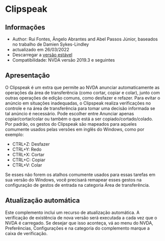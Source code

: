 # Clipspeak


## Informações
* Author: Rui Fontes, Ângelo Abrantes and Abel Passos Júnior, baseados no trabalho de Damien Sykes-Lindley	
* actualizado em 26/03/2022
* Descarregar a [versão estável][1]
* Compatibilidade: NVDA versão 2019.3 e seguintes


## Apresentação
O Clipspeak é um extra que permite ao NVDA anunciar automaticamente as operações da área de transferência (como cortar, copiar e colar), junto com outras operações de edição comuns, como desfazer e refazer.
Para evitar o anúncio em situações inadequadas, o Clipspeak realiza verificações no controle e na área de transferência para tomar uma decisão informada se tal anúncio é necessário.
Pode escolher entre Anunciar apenas copiar/cortar/colar ou também o que está a ser copiado/cortado/colado.
Por padrão, os gestos do Clipspeak são mapeados para aqueles comumente usados  pelas versões em inglês do Windows, como por exemplo:
* CTRL+Z: Desfazer
* CTRL+Y: Redo
* CTRL+X: Cortar
* CTRL+C: Copiar
* CTRL+V: Colar

Se esses não forem os atalhos comumente usados  para essas tarefas em sua versão do Windows, você precisará remapear esses gestos na configuração de gestos de entrada na categoria Área de transferência.


## Atualização automática
Este complemento inclui um recurso de atualização automática.
A verificação de existência de nova versão será executada a cada vez que o NVDA é carregado.
Se desejar que isso aconteça, vá ao menu do NVDA, Preferências, Configurações e na categoria do complemento marque a caixa de verificação.

[1]: http://addons.nvda-project.org/files/get.php?file=cs

